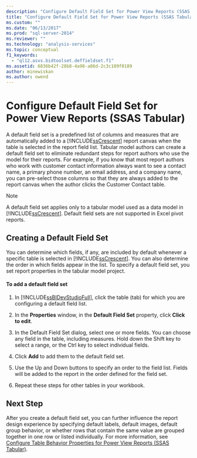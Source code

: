 ```yaml
---
description: "Configure Default Field Set for Power View Reports (SSAS Tabular)"
title: "Configure Default Field Set for Power View Reports (SSAS Tabular) | Microsoft Docs"
ms.custom: ""
ms.date: "06/13/2017"
ms.prod: "sql-server-2014"
ms.reviewer: ""
ms.technology: "analysis-services"
ms.topic: conceptual
f1_keywords: 
  - "ql12.asvs.bidtoolset.deffieldset.f1"
ms.assetid: 6836b42f-28b8-4a98-a86d-2c3c109f0189
author: minewiskan
ms.author: owend
---
```

# Configure Default Field Set for Power View Reports (SSAS Tabular)
  A default field set is a predefined list of columns and measures that are automatically added to a [!INCLUDE[ssCrescent](../../includes/sscrescent-md.md)] report canvas when the table is selected in the report field list. Tabular model authors can create a default field set to eliminate redundant steps for report authors who use the model for their reports. For example, if you know that most report authors who work with customer contact information always want to see a contact name, a primary phone number, an email address, and a company name, you can pre-select those columns so that they are always added to the report canvas when the author clicks the Customer Contact table.  
  
> [!NOTE]  
>  A default field set applies only to a tabular model used as a data model in [!INCLUDE[ssCrescent](../../includes/sscrescent-md.md)]. Default field sets are not supported in Excel pivot reports.  
  
## Creating a Default Field Set  
 You can determine which fields, if any, are included by default whenever a specific table is selected in [!INCLUDE[ssCrescent](../../includes/sscrescent-md.md)]. You can also determine the order in which fields appear in the list. To specify a default field set, you set report properties in the tabular model project.  
  
#### To add a default field set  
  
1.  In [!INCLUDE[ssBIDevStudioFull](../../includes/ssbidevstudiofull-md.md)], click the table (tab) for which you are configuring a default field list.  
  
2.  In the **Properties** window, in the **Default Field Set** property, click **Click to edit**.  
  
3.  In the Default Field Set dialog, select one or more fields. You can choose any field in the table, including measures. Hold down the Shift key to select a range, or the Ctrl key to select individual fields.  
  
4.  Click **Add** to add them to the default field set.  
  
5.  Use the Up and Down buttons to specify an order to the field list. Fields will be added to the report in the order defined for the field set.  
  
6.  Repeat these steps for other tables in your workbook.  
  
## Next Step  
 After you create a default field set, you can further influence the report design experience by specifying default labels, default images, default group behavior, or whether rows that contain the same value are grouped together in one row or listed individually. For more information, see [Configure Table Behavior Properties for Power View Reports &#40;SSAS Tabular&#41;](power-view-configure-table-behavior-properties-for-reports.md).  
  
  
